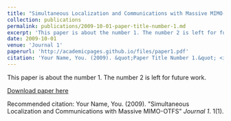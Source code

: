 ```yaml
---
title: "Simultaneous Localization and Communications with Massive MIMO-OTFS"
collection: publications
permalink: publications/2009-10-01-paper-title-number-1.md
excerpt: 'This paper is about the number 1. The number 2 is left for future work.'
date: 2009-10-01
venue: 'Journal 1'
paperurl: 'http://academicpages.github.io/files/paper1.pdf'
citation: 'Your Name, You. (2009). &quot;Paper Title Number 1.&quot; <i>Journal 1</i>. 1(1).'
---
```

This paper is about the number 1. The number 2 is left for future work.

[Download paper here](/files/OTFS-Tutorial.pdf)

Recommended citation: Your Name, You. (2009). "Simultaneous Localization and Communications with Massive MIMO-OTFS" <i>Journal 1</i>. 1(1).
